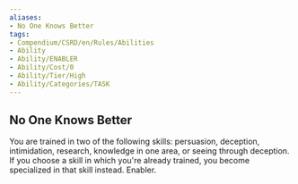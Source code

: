 ```yaml
---
aliases:
- No One Knows Better
tags:
- Compendium/CSRD/en/Rules/Abilities
- Ability
- Ability/ENABLER
- Ability/Cost/0
- Ability/Tier/High
- Ability/Categories/TASK
---
```


  
## No One Knows Better  
You are trained in two of the following skills: persuasion, deception, intimidation, research, knowledge in one area, or seeing through deception. If you choose a skill in which you're already trained, you become specialized in that skill instead. Enabler. 